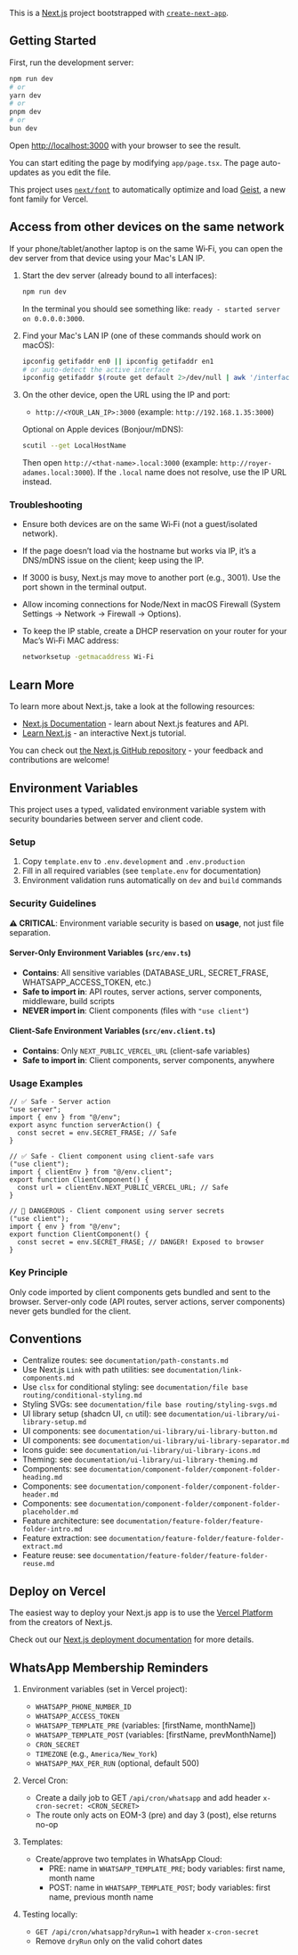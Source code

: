 This is a [Next.js](https://nextjs.org) project bootstrapped with [`create-next-app`](https://nextjs.org/docs/app/api-reference/cli/create-next-app).

## Getting Started

First, run the development server:

```bash
npm run dev
# or
yarn dev
# or
pnpm dev
# or
bun dev
```

Open [http://localhost:3000](http://localhost:3000) with your browser to see the result.

You can start editing the page by modifying `app/page.tsx`. The page auto-updates as you edit the file.

This project uses [`next/font`](https://nextjs.org/docs/app/building-your-application/optimizing/fonts) to automatically optimize and load [Geist](https://vercel.com/font), a new font family for Vercel.

## Access from other devices on the same network

If your phone/tablet/another laptop is on the same Wi‑Fi, you can open the dev server from that device using your Mac's LAN IP.

1. Start the dev server (already bound to all interfaces):

   ```bash
   npm run dev
   ```

   In the terminal you should see something like: `ready - started server on 0.0.0.0:3000`.

2. Find your Mac's LAN IP (one of these commands should work on macOS):

   ```bash
   ipconfig getifaddr en0 || ipconfig getifaddr en1
   # or auto-detect the active interface
   ipconfig getifaddr $(route get default 2>/dev/null | awk '/interface:/{print $2}')
   ```

3. On the other device, open the URL using the IP and port:

   - `http://<YOUR_LAN_IP>:3000` (example: `http://192.168.1.35:3000`)

   Optional on Apple devices (Bonjour/mDNS):

   ```bash
   scutil --get LocalHostName
   ```

   Then open `http://<that-name>.local:3000` (example: `http://royer-adames.local:3000`). If the `.local` name does not resolve, use the IP URL instead.

### Troubleshooting

- Ensure both devices are on the same Wi‑Fi (not a guest/isolated network).
- If the page doesn’t load via the hostname but works via IP, it’s a DNS/mDNS issue on the client; keep using the IP.
- If 3000 is busy, Next.js may move to another port (e.g., 3001). Use the port shown in the terminal output.
- Allow incoming connections for Node/Next in macOS Firewall (System Settings → Network → Firewall → Options).
- To keep the IP stable, create a DHCP reservation on your router for your Mac’s Wi‑Fi MAC address:

  ```bash
  networksetup -getmacaddress Wi-Fi
  ```

## Learn More

To learn more about Next.js, take a look at the following resources:

- [Next.js Documentation](https://nextjs.org/docs) - learn about Next.js features and API.
- [Learn Next.js](https://nextjs.org/learn) - an interactive Next.js tutorial.

You can check out [the Next.js GitHub repository](https://github.com/vercel/next.js) - your feedback and contributions are welcome!

## Environment Variables

This project uses a typed, validated environment variable system with security boundaries between server and client code.

### Setup

1. Copy `template.env` to `.env.development` and `.env.production`
2. Fill in all required variables (see `template.env` for documentation)
3. Environment validation runs automatically on `dev` and `build` commands

### Security Guidelines

**⚠️ CRITICAL**: Environment variable security is based on **usage**, not just file separation.

#### Server-Only Environment Variables (`src/env.ts`)

- **Contains**: All sensitive variables (DATABASE_URL, SECRET_FRASE, WHATSAPP_ACCESS_TOKEN, etc.)
- **Safe to import in**: API routes, server actions, server components, middleware, build scripts
- **NEVER import in**: Client components (files with `"use client"`)

#### Client-Safe Environment Variables (`src/env.client.ts`)

- **Contains**: Only `NEXT_PUBLIC_VERCEL_URL` (client-safe variables)
- **Safe to import in**: Client components, server components, anywhere

### Usage Examples

```tsx
// ✅ Safe - Server action
"use server";
import { env } from "@/env";
export async function serverAction() {
  const secret = env.SECRET_FRASE; // Safe
}

// ✅ Safe - Client component using client-safe vars
("use client");
import { clientEnv } from "@/env.client";
export function ClientComponent() {
  const url = clientEnv.NEXT_PUBLIC_VERCEL_URL; // Safe
}

// 🚨 DANGEROUS - Client component using server secrets
("use client");
import { env } from "@/env";
export function ClientComponent() {
  const secret = env.SECRET_FRASE; // DANGER! Exposed to browser
}
```

### Key Principle

Only code imported by client components gets bundled and sent to the browser. Server-only code (API routes, server actions, server components) never gets bundled for the client.

## Conventions

- Centralize routes: see `documentation/path-constants.md`
- Use Next.js `Link` with path utilities: see `documentation/link-components.md`
- Use `clsx` for conditional styling: see `documentation/file base routing/conditional-styling.md`
- Styling SVGs: see `documentation/file base routing/styling-svgs.md`
- UI library setup (shadcn UI, `cn` util): see `documentation/ui-library/ui-library-setup.md`
- UI components: see `documentation/ui-library/ui-library-button.md`
- UI components: see `documentation/ui-library/ui-library-separator.md`
- Icons guide: see `documentation/ui-library/ui-library-icons.md`
- Theming: see `documentation/ui-library/ui-library-theming.md`
- Components: see `documentation/component-folder/component-folder-heading.md`
- Components: see `documentation/component-folder/component-folder-header.md`
- Components: see `documentation/component-folder/component-folder-placeholder.md`
- Feature architecture: see `documentation/feature-folder/feature-folder-intro.md`
- Feature extraction: see `documentation/feature-folder/feature-folder-extract.md`
- Feature reuse: see `documentation/feature-folder/feature-folder-reuse.md`

## Deploy on Vercel

The easiest way to deploy your Next.js app is to use the [Vercel Platform](https://vercel.com/new?utm_medium=default-template&filter=next.js&utm_source=create-next-app&utm_campaign=create-next-app-readme) from the creators of Next.js.

Check out our [Next.js deployment documentation](https://nextjs.org/docs/app/building-your-application/deploying) for more details.

## WhatsApp Membership Reminders

1. Environment variables (set in Vercel project):

   - `WHATSAPP_PHONE_NUMBER_ID`
   - `WHATSAPP_ACCESS_TOKEN`
   - `WHATSAPP_TEMPLATE_PRE` (variables: [firstName, monthName])
   - `WHATSAPP_TEMPLATE_POST` (variables: [firstName, prevMonthName])
   - `CRON_SECRET`
   - `TIMEZONE` (e.g., `America/New_York`)
   - `WHATSAPP_MAX_PER_RUN` (optional, default 500)

2. Vercel Cron:

   - Create a daily job to GET `/api/cron/whatsapp` and add header `x-cron-secret: <CRON_SECRET>`
   - The route only acts on EOM-3 (pre) and day 3 (post), else returns no-op

3. Templates:

   - Create/approve two templates in WhatsApp Cloud:
     - PRE: name in `WHATSAPP_TEMPLATE_PRE`; body variables: first name, month name
     - POST: name in `WHATSAPP_TEMPLATE_POST`; body variables: first name, previous month name

4. Testing locally:

   - `GET /api/cron/whatsapp?dryRun=1` with header `x-cron-secret`
   - Remove `dryRun` only on the valid cohort dates
